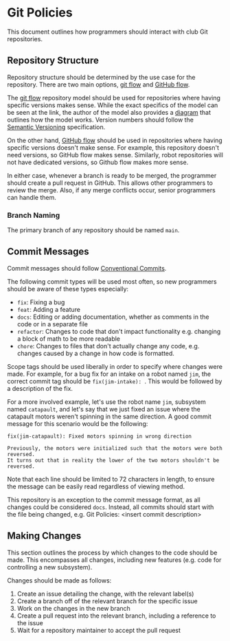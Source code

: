 # Git Policies

This document outlines how programmers should interact with club Git
repositories.

## Repository Structure 

Repository structure should be determined by the use case for the repository.
There are two main options,
[git flow](https://nvie.com/posts/a-successful-git-branching-model/) and
[GitHub flow](https://docs.github.com/en/get-started/quickstart/github-flow).

The [git flow](https://nvie.com/posts/a-successful-git-branching-model/)
repository model should be used for repositories where having specific versions
makes sense.
While the exact specifics of the model can be seen at the link, the author of
the model also provides a
[diagram](https://nvie.com/files/Git-branching-model.pdf) that outlines how the
model works.
Version numbers should follow the [Semantic Versioning](https://semver.org)
specification.

On the other hand,
[GitHub flow](https://docs.github.com/en/get-started/quickstart/github-flow)
should be used in repositories where having specific versions doesn't make
sense.
For example, this repository doesn't need versions, so GitHub flow makes sense.
Similarly, robot repositories will not have dedicated versions, so Github flow
makes more sense.

In either case, whenever a branch is ready to be merged, the programmer should
create a pull request in GitHub.
This allows other programmers to review the merge.
Also, if any merge conflicts occur, senior programmers can handle them.

### Branch Naming

The primary branch of any repository should be named `main`.

## Commit Messages 

Commit messages should follow
[Conventional Commits](https://www.conventionalcommits.org/en/v1.0.0/).

The following commit types will be used most often, so new programmers should be
aware of these types especially:
- `fix`:
  Fixing a bug
- `feat`:
  Adding a feature
- `docs`:
  Editing or adding documentation, whether as comments in the code or in a
  separate file
- `refactor`:
  Changes to code that don't impact functionality e.g. changing a block of math
  to be more readable
- `chore`:
  Changes to files that don't actually change any code, e.g. changes caused by a
  change in how code is formatted.

Scope tags should be used liberally in order to specify where changes were made.
For example, for a bug fix for an intake on a robot named `jim`, the correct
commit tag should be `fix(jim-intake):
`.
This would be followed by a description of the fix.

For a more involved example, let's use the robot name `jim`, subsystem named
`catapault`, and let's say that we just fixed an issue where the catapault
motors weren't spinning in the same direction.
A good commit message for this scenario would be the following:
```
fix(jim-catapault): Fixed motors spinning in wrong direction

Previously, the motors were initialized such that the motors were both
reversed.
It turns out that in reality the lower of the two motors shouldn't be
reversed.
```
Note that each line should be limited to 72 characters in length, to ensure the
message can be easily read regardless of viewing method.

This repository is an exception to the commit message format, as all changes
could be considered `docs`.
Instead, all commits should start with the file being changed, e.g. Git
Policies: \<insert commit description\>

## Making Changes

This section outlines the process by which changes to the code should be made.
This encompasses all changes, including new features (e.g. code for controlling
a new subsystem).

Changes should be made as follows:
1. Create an issue detailing the change, with the relevant label(s)
2. Create a branch off of the relevant branch for the specific issue
3. Work on the changes in the new branch
4. Create a pull request into the relevant branch, including a reference to the
   issue
5. Wait for a repository maintainer to accept the pull request
